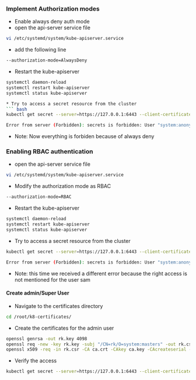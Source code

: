 ### Implement Authorization modes
* Enable always deny auth mode
* open the api-server service file
``` bash
vi /etc/systemd/system/kube-apiserver.service
```
* add the following line
``` bash
--authorization-mode=AlwaysDeny 
```
* Restart the kube-apiserver
``` bash
systemctl daemon-reload
systemctl restart kube-apiserver
systemctl status kube-apiserver
```
``` bash
* Try to access a secret resource from the cluster
``` bash 
kubectl get secret --server=https://127.0.0.1:6443 --client-certificate /root/k8-certificates/sam.crt --certificate-authority /root/k8-certificates/ca.crt --client-key /root/k8-certificates/sam.key
```
``` bash
Error from server (Forbidden): secrets is forbidden: User "system:anonymous" cannot list resource "secrets" in API group "" in the namespace "default": Everything is forbidden.
```
* Note: Now everything is forbiden because of always deny
### Enabling RBAC authentication
* open the api-server service file
``` bash
vi /etc/systemd/system/kube-apiserver.service
```
* Modify the authorization mode as RBAC
``` bash
--authorization-mode=RBAC
```
* Restart the kube-apiserver
``` bash
systemctl daemon-reload
systemctl restart kube-apiserver
systemctl status kube-apiserver
```
* Try to access a secret resource from the cluster

``` bash 
kubectl get secret --server=https://127.0.0.1:6443 --client-certificate /root/k8-certificates/sam.crt --certificate-authority /root/k8-certificates/ca.crt --client-key /root/k8-certificates/sam.key
```

``` bash
Error from server (Forbidden): secrets is forbidden: User "system:anonymous" cannot list resource "secrets" in API group "" in the namespace "default"
```
* Note: this time we received a different error because the right access is not mentioned for the user sam
#### Create admin/Super User
* Navigate to the certificates directory 
``` bash
cd /root/k8-certificates/
```
* Create the certificates for the admin user
``` bash
openssl genrsa -out rk.key 4098
openssl req -new -key rk.key -subj "/CN=rk/O=system:masters" -out rk.csr
openssl x509 -req -in rk.csr -CA ca.crt -CAkey ca.key -CAcreateserial -out rk.crt -extensions v3_req  -days 500
```
* Verify the access
``` bash
kubectl get secret --server=https://127.0.0.1:6443 --client-certificate /root/k8-certificates/rk.crt --certificate-authority /root/k8-certificates/ca.crt --client-key /root/k8-certificates/rk.key
```



